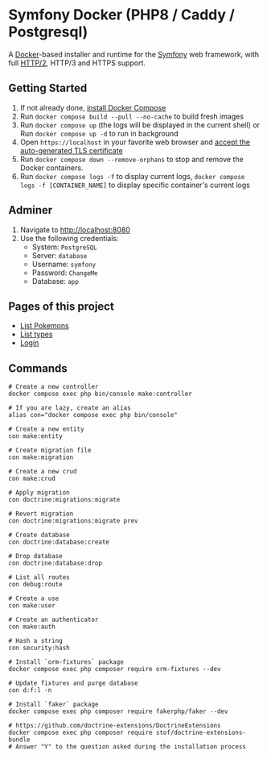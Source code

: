 # Symfony Docker (PHP8 / Caddy / Postgresql)

A [Docker](https://www.docker.com/)-based installer and runtime for the [Symfony](https://symfony.com) web framework, with full [HTTP/2](https://symfony.com/doc/current/weblink.html), HTTP/3 and HTTPS support.

## Getting Started

1. If not already done, [install Docker Compose](https://docs.docker.com/compose/install/)
2. Run `docker compose build --pull --no-cache` to build fresh images
3. Run `docker compose up` (the logs will be displayed in the current shell) or Run `docker compose up -d` to run in background 
4. Open `https://localhost` in your favorite web browser and [accept the auto-generated TLS certificate](https://stackoverflow.com/a/15076602/1352334)
5. Run `docker compose down --remove-orphans` to stop and remove the Docker containers.
6. Run `docker compose logs -f` to display current logs, `docker compose logs -f [CONTAINER_NAME]` to display specific container's current logs 

## Adminer
1. Navigate to [http://localhost:8080](http://localhost:8080)
2. Use the following credentials:
    - System: `PostgreSQL` 
    - Server: `database`
    - Username: `symfony`
    - Password: `ChangeMe`
    - Database: `app`

## Pages of this project

- [List Pokemons](https://localhost/admin/pokemon)
- [List types](https://localhost/admin/type)
- [Login](https://localhost/login)

## Commands

```shell
# Create a new controller
docker compose exec php bin/console make:controller

# If you are lazy, create an alias
alias con="docker compose exec php bin/console"

# Create a new entity
con make:entity

# Create migration file
con make:migration

# Create a new crud
con make:crud

# Apply migration
con doctrine:migrations:migrate

# Revert migration
con doctrine:migrations:migrate prev

# Create database
con doctrine:database:create

# Drop database
con doctrine:database:drop

# List all routes
con debug:route

# Create a use
con make:user

# Create an authenticator
con make:auth

# Hash a string
con security:hash

# Install `orm-fixtures` package
docker compose exec php composer require orm-fixtures --dev

# Update fixtures and purge database
con d:f:l -n

# Install `faker` package
docker compose exec php composer require fakerphp/faker --dev

# https://github.com/doctrine-extensions/DoctrineExtensions
docker compose exec php composer require stof/doctrine-extensions-bundle
# Answer "Y" to the question asked during the installation process
```